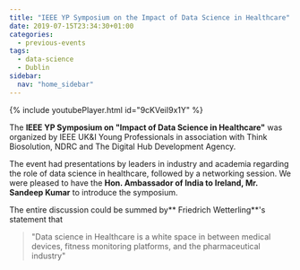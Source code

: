 ```yaml
---
title: "IEEE YP Symposium on the Impact of Data Science in Healthcare"
date: 2019-07-15T23:34:30+01:00
categories:
  - previous-events
tags:
  - data-science
  - Dublin
sidebar:
  nav: "home_sidebar"
---
```


{% include youtubePlayer.html id="9cKVeiI9x1Y" %}


The **IEEE YP Symposium on "Impact of Data Science in Healthcare"** was organized by  IEEE UK&I Young Professionals in association with Think Biosolution, NDRC and The Digital Hub Development Agency.

The event had presentations by leaders in industry and academia regarding the role of data science in healthcare, followed by a networking session. We were pleased to have the **Hon. Ambassador of India to Ireland, Mr. Sandeep Kumar** to introduce the symposium.

The entire discussion could be summed by** Friedrich Wetterling**'s statement that 
> "Data science in Healthcare is a white space in between medical devices, fitness monitoring platforms, and the pharmaceutical industry"

